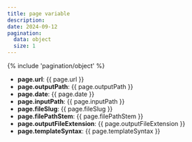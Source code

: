 ```yaml
---
title: page variable
description: 
date: 2024-09-12
pagination:
  data: object
  size: 1
---
```

{% include 'pagination/object' %}

- **page.url**: {{ page.url }}
- **page.outputPath**: {{ page.outputPath }}
- **page.date**: {{ page.date }}
- **page.inputPath**: {{ page.inputPath }}
- **page.fileSlug**: {{ page.fileSlug }}
- **page.filePathStem**: {{ page.filePathStem }}
- **page.outputFileExtension**: {{ page.outputFileExtension }}
- **page.templateSyntax**: {{ page.templateSyntax }}